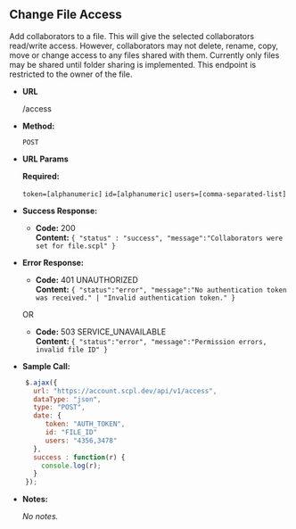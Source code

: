 **Change File Access**
----
Add collaborators to a file. This will give the selected collaborators read/write access. However, collaborators may not delete, rename, copy, move or change access to any files shared with them. Currently only files may be shared until folder sharing is implemented. This endpoint is restricted to the owner of the file.

* **URL**

   /access

* **Method:**

   `POST`

*  **URL Params**

   **Required:**

   `token=[alphanumeric]`
   `id=[alphanumeric]`
   `users=[comma-separated-list]`

* **Success Response:**

  * **Code:** 200 <br />
    **Content:** `{ "status" : "success", "message":"Collaborators were set for file.scpl" }`

* **Error Response:**

  * **Code:** 401 UNAUTHORIZED <br />
    **Content:** `{ "status":"error", "message":"No authentication token was received." | "Invalid authentication token." }`

  OR

  * **Code:** 503 SERVICE_UNAVAILABLE <br />
    **Content:** `{ "status":"error", "message":"Permission errors, invalid file ID" }`

* **Sample Call:**

```javascript
    $.ajax({
      url: "https://account.scpl.dev/api/v1/access",
      dataType: "json",
      type: "POST",
      date: {
         token: "AUTH_TOKEN",
         id: "FILE_ID"
         users: "4356,3478"
      },
      success : function(r) {
        console.log(r);
      }
    });
  ```

* **Notes:**

  _No notes._
